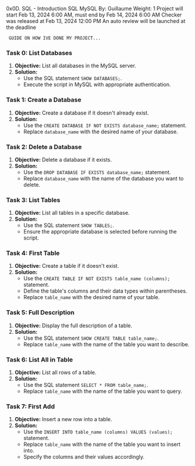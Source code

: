 0x0D. SQL - Introduction
SQL
MySQL
 By: Guillaume
 Weight: 1
 Project will start Feb 13, 2024 6:00 AM, must end by Feb 14, 2024 6:00 AM
 Checker was released at Feb 13, 2024 12:00 PM
 An auto review will be launched at the deadline

     GUIDE ON HOW IVE DONE MY PROJECT...

### Task 0: List Databases
1. **Objective:** List all databases in the MySQL server.
2. **Solution:**
   - Use the SQL statement `SHOW DATABASES;`.
   - Execute the script in MySQL with appropriate authentication.

### Task 1: Create a Database
1. **Objective:** Create a database if it doesn't already exist.
2. **Solution:**
   - Use the `CREATE DATABASE IF NOT EXISTS database_name;` statement.
   - Replace `database_name` with the desired name of your database.

### Task 2: Delete a Database
1. **Objective:** Delete a database if it exists.
2. **Solution:**
   - Use the `DROP DATABASE IF EXISTS database_name;` statement.
   - Replace `database_name` with the name of the database you want to delete.

### Task 3: List Tables
1. **Objective:** List all tables in a specific database.
2. **Solution:**
   - Use the SQL statement `SHOW TABLES;`.
   - Ensure the appropriate database is selected before running the script.

### Task 4: First Table
1. **Objective:** Create a table if it doesn't exist.
2. **Solution:**
   - Use the `CREATE TABLE IF NOT EXISTS table_name (columns);` statement.
   - Define the table's columns and their data types within parentheses.
   - Replace `table_name` with the desired name of your table.

### Task 5: Full Description
1. **Objective:** Display the full description of a table.
2. **Solution:**
   - Use the SQL statement `SHOW CREATE TABLE table_name;`.
   - Replace `table_name` with the name of the table you want to describe.

### Task 6: List All in Table
1. **Objective:** List all rows of a table.
2. **Solution:**
   - Use the SQL statement `SELECT * FROM table_name;`.
   - Replace `table_name` with the name of the table you want to query.

### Task 7: First Add
1. **Objective:** Insert a new row into a table.
2. **Solution:**
   - Use the `INSERT INTO table_name (columns) VALUES (values);` statement.
   - Replace `table_name` with the name of the table you want to insert into.
   - Specify the columns and their values accordingly.




